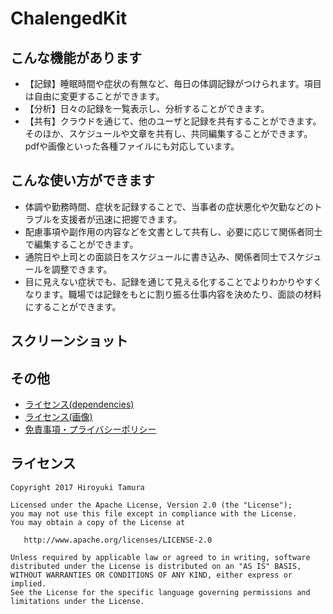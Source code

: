 # ChalengedKit

## こんな機能があります
* 【記録】睡眠時間や症状の有無など、毎日の体調記録がつけられます。項目は自由に変更することができます。
* 【分析】日々の記録を一覧表示し、分析することができます。
* 【共有】クラウドを通じて、他のユーザと記録を共有することができます。そのほか、スケジュールや文章を共有し、共同編集することができます。pdfや画像といった各種ファイルにも対応しています。

## こんな使い方ができます
* 体調や勤務時間、症状を記録することで、当事者の症状悪化や欠勤などのトラブルを支援者が迅速に把握できます。
* 配慮事項や副作用の内容などを文書として共有し、必要に応じて関係者同士で編集することができます。
* 通院日や上司との面談日をスケジュールに書き込み、関係者同士でスケジュールを調整できます。
* 目に見えない症状でも、記録を通じて見える化することでよりわかりやすくなります。職場では記録をもとに割り振る仕事内容を決めたり、面談の材料にすることができます。

## スクリーンショット

## その他
* [ライセンス(dependencies)](https://github.com/HiroyukTamura/ChalengedKit/wiki/dependencies)
* [ライセンス(画像)](https://github.com/HiroyukTamura/ChalengedKit/wiki/%E7%94%BB%E5%83%8F)
* [免責事項・プライバシーポリシー](https://github.com/HiroyukTamura/ChalengedKit/wiki/%E5%85%8D%E8%B2%AC%E4%BA%8B%E9%A0%85%E3%83%BB%E3%83%97%E3%83%A9%E3%82%A4%E3%83%90%E3%82%B7%E3%83%BC%E3%83%9D%E3%83%AA%E3%82%B7%E3%83%BC)

## ライセンス

```
Copyright 2017 Hiroyuki Tamura

Licensed under the Apache License, Version 2.0 (the "License");
you may not use this file except in compliance with the License.
You may obtain a copy of the License at

   http://www.apache.org/licenses/LICENSE-2.0

Unless required by applicable law or agreed to in writing, software
distributed under the License is distributed on an "AS IS" BASIS,
WITHOUT WARRANTIES OR CONDITIONS OF ANY KIND, either express or implied.
See the License for the specific language governing permissions and
limitations under the License.
```
